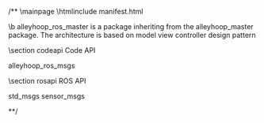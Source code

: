 /**
\mainpage
\htmlinclude manifest.html

\b alleyhoop_ros_master is a package inheriting from the alleyhoop_master package. The architecture is based on model view controller design pattern

\section codeapi Code API

alleyhoop_ros_msgs

\section rosapi ROS API

std_msgs
sensor_msgs


**/